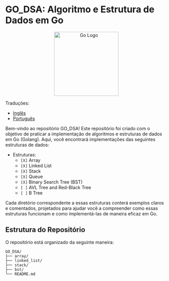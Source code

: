 # GO_DSA: Algoritmo e Estrutura de Dados em Go

<div align="center">
    <img src="https://go.dev/blog/go-brand/Go-Logo/PNG/Go-Logo_LightBlue.png" alt="Go Logo" width="200" height="200">
</div>

Traduções:

* [Inglês](README.md)
* [Português](README_ptBR.md)

Bem-vindo ao repositório GO_DSA! Este repositório foi criado com o objetivo de praticar a implementação de algoritmos e estruturas de dados em Go (Golang). Aqui, você encontrará implementações das seguintes estruturas de dados:

- Estruturas:
  - `[X]` Array
  - `[X]` Linked List
  - `[X]` Stack
  - `[X]` Queue
  - `[X]` Binary Search Tree (BST)
  - `[ ]` AVL Tree and Red-Black Tree
  - `[ ]` B Tree

Cada diretório correspondente a essas estruturas conterá exemplos claros e comentados, projetados para ajudar você a compreender como essas estruturas funcionam e como implementá-las de maneira eficaz em Go.

## Estrutura do Repositório

O repositório está organizado da seguinte maneira:

```
GO_DSA/
├── array/
├── linked_list/
├── stack/
├── bst/
└── README.md
```
